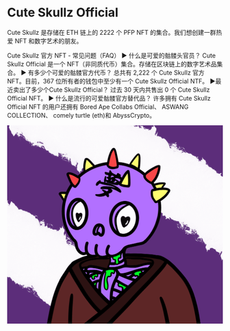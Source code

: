 # Cute Skullz Official

Cute Skullz 是存储在 ETH 链上的 2222 个 PFP NFT 的集合。我们想创建一群热爱 NFT 和数字艺术的朋友。

Cute Skullz 官方 NFT - 常见问题（FAQ）
▶ 什么是可爱的骷髅头官员？
Cute Skullz Official 是一个 NFT（非同质代币）集合。存储在区块链上的数字艺术品集合。
▶ 有多少个可爱的骷髅官方代币？
总共有 2,222 个 Cute Skullz 官方 NFT。目前，367 位所有者的钱包中至少有一个 Cute Skullz Official NTF。
▶最近卖出了多少个Cute Skullz Official？
过去 30 天内共售出 0 个 Cute Skullz Official NFT。
▶ 什么是流行的可爱骷髅官方替代品？
许多拥有 Cute Skullz Official NFT 的用户还拥有 Bored Ape Collabs Official、 ASWANG COLLECTION、 comely turtle (eth)和 AbyssCrypto。

![nft](unnamed.png)
